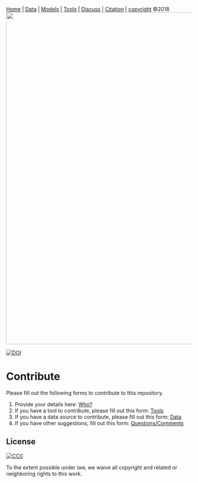 [Home](http://tiny.cc/data-SE) | [Data](DATA.md) | [Models](MODELS.md) | [Tools](TOOLS.md) | [Discuss](https://github.com/ai-se/ResourcesDataDrivenSBSE/issues) | [Citation](CITATION.md) | [copyright](https://github.com/ai-se/ResourcesDataDrivenSBSE/blob/master/LICENSE.md) &copy;2018 
<br>[<img width=900 src="https://github.com/ai-se/ResourceDataDrivenSBSE/raw/master/img/banner.png">](https://github.com/ai-se/ResourcesDataDrivenSBSE)<br>

 [![DOI](https://zenodo.org/badge/116411075.svg)](https://zenodo.org/badge/latestdoi/116411075)


# Contribute 

Please fill out the following forms to contribute to this repository.
1. Provide your details here: [Who?](https://goo.gl/forms/64okWZgpfu4hJXqk1)
2. If you have a tool to contribute, please fill out this form: [Tools](https://goo.gl/forms/OpwVAgku3gHMXnS42)
3. If you have a data source to contribute, please fill out this form: [Data](https://goo.gl/forms/NPfJvgTd6Th4yfqf2)
4. If you have other suggestions, fill out this form: [Questions/Comments](https://goo.gl/forms/Y56mjbAQBM61ySjA2)

## License

[![CC0](http://mirrors.creativecommons.org/presskit/buttons/88x31/svg/cc-zero.svg)](https://creativecommons.org/publicdomain/zero/1.0/)

To the extent possible under law, we waive all copyright and related or neighboring rights to this work.

